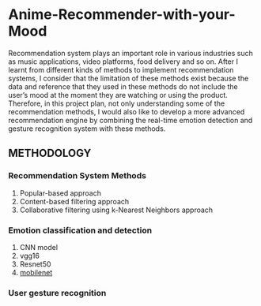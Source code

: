 # Anime-Recommender-with-your-Mood

Recommendation system plays an important role in various industries such as music applications,
video platforms, food delivery and so on. After I learnt from different kinds of methods to implement
recommendation systems, I consider that the limitation of these methods exist because the data and
reference that they used in these methods do not include the user’s mood at the moment they are
watching or using the product. Therefore, in this project plan, not only understanding some of the
recommendation methods, I would also like to develop a more advanced recommendation engine by
combining the real-time emotion detection and gesture recognition system with these methods.

## METHODOLOGY
### Recommendation System Methods
1. Popular-based approach
2. Content-based filtering approach
3. Collaborative filtering using k-Nearest Neighbors approach

### Emotion classification and detection
1. CNN model
2. vgg16
3. Resnet50
4. [mobilenet](https://github.com/boyleerock/Anime-Recommender-with-your-Mood/blob/main/mobilenet.ipynb)

### User gesture recognition
